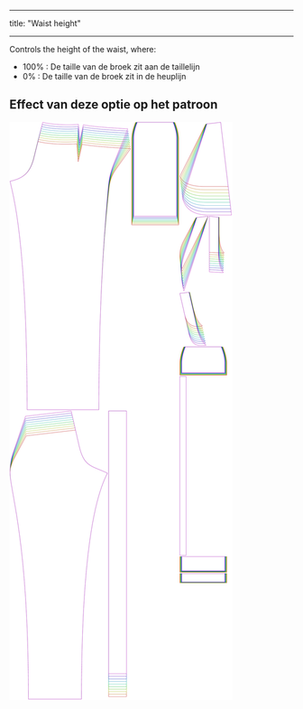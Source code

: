 - - -
title: "Waist height"
- - -

Controls the height of the waist, where:

- 100% : De taille van de broek zit aan de taillelijn
- 0% : De taille van de broek zit in de heuplijn

## Effect van deze optie op het patroon

![This image shows the effect of this option by superimposing several variants that have a different value for this option](charlie_waistheight_sample.svg "Effect of this option on the pattern")
